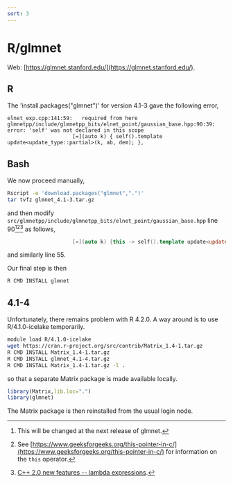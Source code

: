 ```yaml
---
sort: 3
---
```


# R/glmnet

Web: [https://glmnet.stanford.edu/](https://glmnet.stanford.edu/).

## R

The 'install.packages("glmnet")' for version 4.1-3 gave the following error,

```
elnet_exp.cpp:141:59:   required from here
glmnetpp/include/glmnetpp_bits/elnet_point/gaussian_base.hpp:90:39: error: 'self' was not declared in this scope
                     [=](auto k) { self().template update<update_type::partial>(k, ab, dem); },
```

## Bash

We now proceed manually,

```bash
Rscript -e 'download.packages("glmnet",".")'
tar tvfz glmnet_4.1-3.tar.gz
```

and then modify `src/glmnetpp/include/glmnetpp_bits/elnet_point/gaussian_base.hpp` line 90[^1][^2][^3] as follows,

```cpp
                     [=](auto k) {this -> self().template update<update_type::partial>(k, ab, dem); }
```

and similarly line 55.

Our final step is then

```bash
R CMD INSTALL glmnet
```

## 4.1-4

Unfortunately, there remains problem with R 4.2.0. A way around is to use R/4.1.0-icelake temporarily.

```bash
module load R/4.1.0-icelake
wget https://cran.r-project.org/src/contrib/Matrix_1.4-1.tar.gz
R CMD INSTALL Matrix_1.4-1.tar.gz
R CMD INSTALL glmnet_4.1-4.tar.gz
R CMD INSTALL Matrix_1.4-1.tar.gz -l .
```

so that a separate Matrix package is made available locally.

```r
library(Matrix,lib.loc=".")
library(glmnet)
```

The Matrix package is then reinstalled from the usual login node.

[^1]: This will be changed at the next release of glmnet.
[^2]: See [https://www.geeksforgeeks.org/this-pointer-in-c/](https://www.geeksforgeeks.org/this-pointer-in-c/) for information on the `this` operator.
[^3]: [C++ 2.0 new features -- lambda expressions](https://www.toutiao.com/a7074199269015912990/?channel=&source=search_tab&wid=1647161616813).

